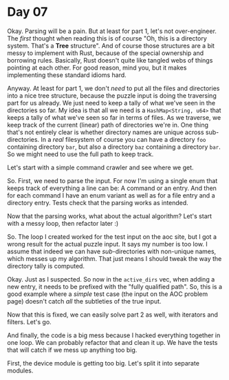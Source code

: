 # Day 07

Okay. Parsing will be a pain. But at least for part 1, let's not over-engineer. The _first_ thought when reading this 
is of course "Oh, this is a directory system. That's a __Tree__ structure". And of course those structures are a bit messy to 
implement with Rust, because of the special ownership and borrowing rules. Basically, Rust doesn't quite like tangled webs of things 
pointing at each other. For good reason, mind you, but it makes implementing these standard idioms hard.

Anyway. At least for part 1, we don't _need_ to put all the files and directories into a nice tree structure, because the puzzle input 
is doing the traversing part for us already. We just need to keep a tally of what we've seen in the directories so far. My idea is that 
all we need is a `HashMap<String, u64>` that keeps a tally of what we've seen so far in terms of files. As we traverse, we keep track of 
the current (linear) path of directories we're in. One thing that's not entirely clear is whether directory names are unique across 
sub-directories. In a _real_ filesystem of course you can have a directory `foo` containing directory `bar`, but also a directory 
`baz` containing a directory `bar`. So we might need to use the full path to keep track.

Let's start with a simple command crawler and see where we get.

So. First, we need to parse the input. For now I'm using a single enum that keeps track of everything a line can be: A command or an entry. 
And then for each command I have an enum variant as well as for a file entry and a directory entry. Tests check that the parsing works as intended.

Now that the parsing works, what about the actual algorithm? Let's start with a messy loop, then refactor later :)

So. The loop I created worked for the test input on the aoc site, but I got a wrong result for the actual puzzle input. It says my number is too low. 
I assume that indeed we can have _sub_-directories with non-unique names, which messes up my algorithm. That just means I should tweak the way the 
directory tally is computed.

Okay. Just as I suspected. So now in the `active_dirs` vec, when adding a new entry, it needs to be prefixed with the "fully qualified path". So, this 
is a good example where a _simple_ test case (the input on the AOC problem page) doesn't catch _all_ the subtleties of the true input.

Now that this is fixed, we can easily solve part 2 as well, with iterators and filters. Let's go.

And finally, the code is a big mess because I hacked everything together in one loop. We can probably refactor that and clean it up. We have the tests that 
will catch if we mess up anything too big.

First, the device module is getting too big. Let's split it into separate modules.
